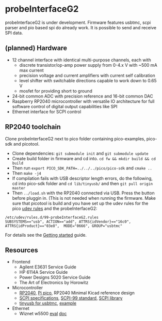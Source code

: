 # probeInterfaceG2

probeInterfaceG2 is under development. Firmware features usbtmc, scpi parser and pio based spi do already work. It is possible to send and receive SPI data.

## (planned) Hardware

- 12 channel interface with identical multi-purpose channels, each with
  - discrete transistor/op-amp power supply from 0-4.x V with ~500 mA max current
  - precision voltage and current amplifiers with current self calibration
  - level shifter with switchable directions capable to work down to 0.65 V
  - mosfet for providing short to ground
- 24-bit common ADC with precision reference and 16-bit common DAC
- Raspberry RP2040 microcontroller with versatile IO architecture for full software control of digital output capabilities like SPI
- Ethernet interface for SCPI control

## RP2040 toolchain

Clone probeInterfaceG2 next to pico folder containing pico-examples, pico-sdk and picotool.

- Clone dependencies: `git submodule init` and `git submodule update`
- Create build folder in firmware and cd into. `cd fw && mkdir build && cd build`
- Then run `export PICO_SDK_PATH=../../../pico/pico-sdk` and `cmake ..`
- Then `make -j4`
- If compilation fails with USB descriptor length errors, do the following, cd into pico-sdk folder and `cd lib/tinyusb/` and then `git pull origin master`
- Then `../load.sh` with the RP2040 connected via USB. Press the button before pluggin in. (This is not needed when running the firmware. Make sure that picotool is build and you have set up the udev rules for the pico [udev rules](https://gist.github.com/alejoseb/c7a7b4c67f0cf665dadabb26a5a87597) and the probeInterfaceG2:
```
/etc/udev/rules.d/99-probeInterfaceG2.rules
SUBSYSTEMS=="usb", ACTION=="add", ATTRS{idVendor}=="16c0", ATTRS{idProduct}=="03e8",  MODE="0666", GROUP="usbtmc"
```

For details see the [Getting started](https://datasheets.raspberrypi.com/pico/getting-started-with-pico.pdf) guide.

## Resources

- Frontend
  - Agilent E3631 Service Guide
  - HP 6114A Service Guide
  - Power Designs 5020 Service Guide
  - The Art of Electronics by Horowitz
- Microcontroller
  - [RP2040](https://www.raspberrypi.com/documentation/microcontrollers/rp2040.html), [Pi pico](https://www.raspberrypi.com/products/raspberry-pi-pico/), RP2040 Minimal Kicad reference design
  - [SCPI specifications](https://www.ivifoundation.org/specifications/default.aspx), [SCPI-99 standard](https://www.ivifoundation.org/docs/scpi-99.pdf), [SCPI library](https://github.com/j123b567/scpi-parser)
  - [tinyusb for usbtmc](https://github.com/hathach/tinyusb), [example](https://github.com/markb139/pico_logic)
- Ethernet
  - Wiznet w5500 [eval](https://www.wiznet.io/product-item/w5500-evb-pico/) [doc](https://docs.wiznet.io/Product/iEthernet/W5500/w5500-evb-pico)
